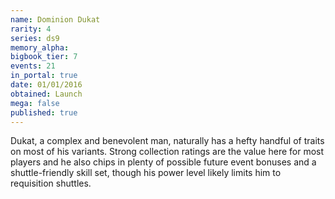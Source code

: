 ```yaml
---
name: Dominion Dukat
rarity: 4
series: ds9
memory_alpha:
bigbook_tier: 7
events: 21
in_portal: true
date: 01/01/2016
obtained: Launch
mega: false
published: true
---
```


Dukat, a complex and benevolent man, naturally has a hefty handful of traits on most of his variants. Strong collection ratings are the value here for most players and he also chips in plenty of possible future event bonuses and a shuttle-friendly skill set, though his power level likely limits him to requisition shuttles.
